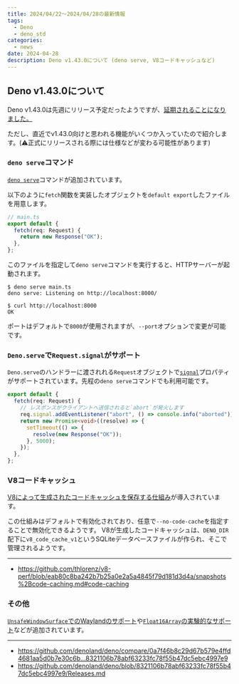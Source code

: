 ```yaml
---
title: 2024/04/22〜2024/04/28の最新情報
tags:
  - Deno
  - deno_std
categories:
  - news
date: 2024-04-28
description: Deno v1.43.0について (deno serve, V8コードキャッシュなど)
---
```


## Deno v1.43.0について

Deno v1.43.0は先週にリリース予定だったようですが、[延期されることになりました。](https://github.com/denoland/deno/issues/23557)

ただし、直近でv1.43.0向けと思われる機能がいくつか入っていたので紹介します。(⚠️正式にリリースされる際には仕様などが変わる可能性があります)

### `deno serve`コマンド

[`deno serve`](https://github.com/denoland/deno-docs/commit/4be6406069a98d92fbc7ad9f5c12f9173e672738)コマンドが追加されています。

以下のように`fetch`関数を実装したオブジェクトを`default export`したファイルを用意します。
        
```typescript
// main.ts
export default {
  fetch(req: Request) {
    return new Response("OK");
  },
};
```

このファイルを指定して`deno serve`コマンドを実行すると、HTTPサーバーが起動されます。
        
```shell
$ deno serve main.ts
deno serve: Listening on http://localhost:8000/

$ curl http://localhost:8000
OK
```

ポートはデフォルトで`8000`が使用されますが、`--port`オプションで変更が可能です。

### `Deno.serve`で`Request.signal`がサポート

`Deno.serve`のハンドラーに渡されれる`Request`オブジェクトで[`signal`](https://developer.mozilla.org/en-US/docs/Web/API/Request/signal)プロパティがサポートされています。先程の`deno serve`コマンドでも利用可能です。

```typescript
export default {
  fetch(req: Request) {
    // レスポンスがクライアントへ送信されると`abort`が発火します
    req.signal.addEventListener("abort", () => console.info("aborted"));
    return new Promise<void>((resolve) => {
      setTimeout(() => {
        resolve(new Response("OK"));
      }, 5000);
    });
  },
};
```
        
### V8コードキャッシュ

[V8によって生成されたコードキャッシュを保存する仕組み](https://github.com/denoland/deno/pull/23081)が導入されています。

この仕組みはデフォルトで有効化されており、任意で`--no-code-cache`を指定することで無効化できるようです。
V8が生成したコードキャッシュは、`DENO_DIR`配下に`v8_code_cache_v1`というSQLiteデータベースファイルが作られ、そこで管理されるようです。

---

- https://github.com/thlorenz/v8-perf/blob/eab80c8ba242b7b25a0e2a5a4845f79d181d3d4a/snapshots%2Bcode-caching.md#code-caching

### その他

[`UnsafeWindowSurface`でのWaylandのサポート](https://github.com/denoland/deno/pull/23423)や[`Float16Array`の実験的なサポート](https://github.com/denoland/deno/pull/23490)などが追加されています。

---

- https://github.com/denoland/deno/compare/0a7f46b8c29d67b579e4ffd4681aa5d0b7e30c6b...8321106b78abf63233fc78f55b47dc5ebc4997e9
- https://github.com/denoland/deno/blob/8321106b78abf63233fc78f55b47dc5ebc4997e9/Releases.md
